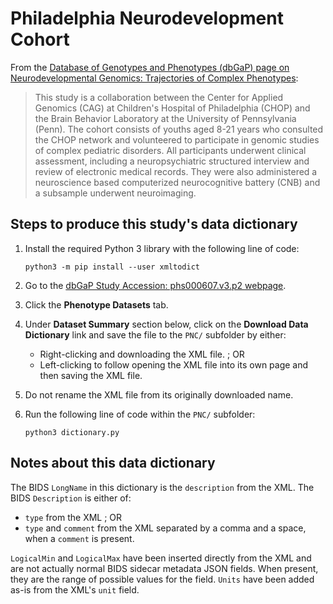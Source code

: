 # Philadelphia Neurodevelopment Cohort

From the [Database of Genotypes and Phenotypes (dbGaP) page on Neurodevelopmental Genomics: Trajectories of Complex Phenotypes](https://www.ncbi.nlm.nih.gov/projects/gap/cgi-bin/study.cgi?study_id=phs000607.v3.p2):

> This study is a collaboration between the Center for Applied Genomics (CAG) at
> Children's Hospital of Philadelphia (CHOP) and the Brain Behavior Laboratory
> at the University of Pennsylvania (Penn). The cohort consists of youths aged
> 8-21 years who consulted the CHOP network and volunteered to participate in
> genomic studies of complex pediatric disorders. All participants underwent
> clinical assessment, including a neuropsychiatric structured interview and
> review of electronic medical records. They were also administered a
> neuroscience based computerized neurocognitive battery (CNB) and a subsample
> underwent neuroimaging.

## Steps to produce this study's data dictionary

1. Install the required Python 3 library with the following line of code:

    ```shell
    python3 -m pip install --user xmltodict
    ```

1. Go to the [dbGaP Study Accession: phs000607.v3.p2 webpage](https://www.ncbi.nlm.nih.gov/projects/gap/cgi-bin/study.cgi?study_id=phs000607.v3.p2&pht=3445).
1. Click the **Phenotype Datasets** tab.
1. Under **Dataset Summary** section below, click on the **Download Data Dictionary** link and save the file to the `PNC/` subfolder by either:
    - Right-clicking and downloading the XML file. ; OR
    - Left-clicking to follow opening the XML file into its own page and then saving the XML file.
1. Do not rename the XML file from its originally downloaded name.
1. Run the following line of code within the `PNC/` subfolder:

    ```shell
    python3 dictionary.py
    ```

## Notes about this data dictionary

The BIDS `LongName` in this dictionary is the `description` from the XML.
The BIDS `Description` is either of:

- `type` from the XML ; OR
- `type` and `comment` from the XML separated by a comma and a space, when a `comment` is present.

`LogicalMin` and `LogicalMax` have been inserted directly from the XML and are not actually normal BIDS sidecar metadata JSON fields.
When present, they are the range of possible values for the field.
`Units` have been added as-is from the XML's `unit` field.
